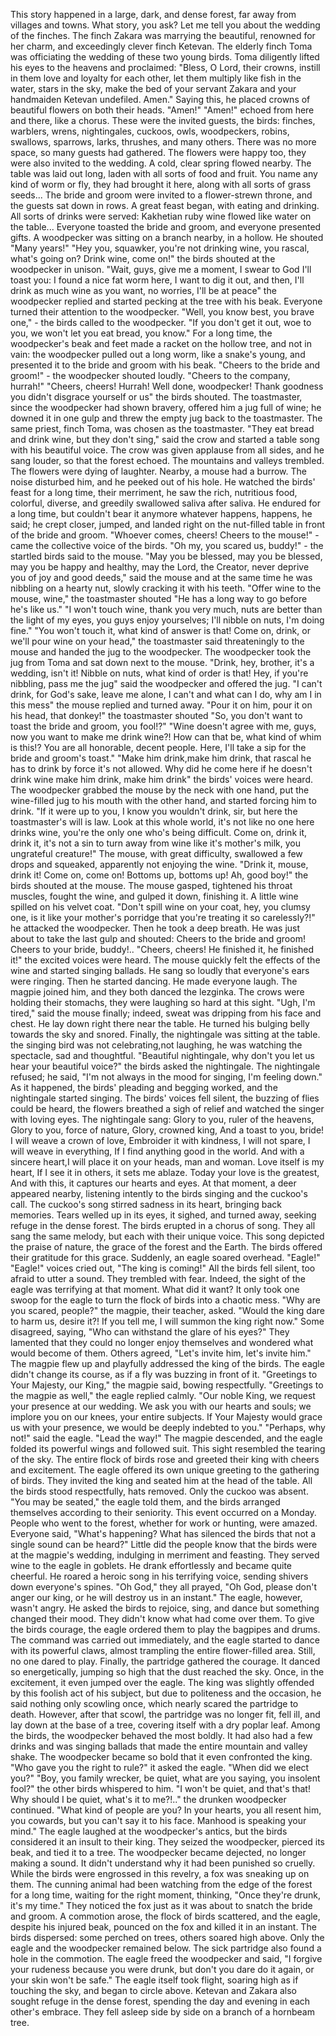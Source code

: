 This story happened in a large, dark, and dense forest, far away from villages and towns.
What story, you ask? 
Let me tell you about the wedding of the finches. 
The finch Zakara was marrying the beautiful, renowned for her charm, and exceedingly clever finch Ketevan. 
The elderly finch Toma was officiating the wedding of these two young birds.
Toma diligently lifted his eyes to the heavens and proclaimed: "Bless, O Lord, their crowns, instill in them love and loyalty for each other, let them multiply like fish in the water, stars in the sky, make the bed of your servant Zakara and your handmaiden Ketevan undefiled.
Amen." Saying this, he placed crowns of beautiful flowers on both their heads.
"Amen!" "Amen!" echoed from here and there, like a chorus. These were the invited guests, the birds: finches, warblers, wrens, nightingales, cuckoos, owls, woodpeckers, robins, swallows, sparrows, larks, thrushes, and many others. 
There was no more space, so many guests had gathered. 
The flowers were happy too, they were also invited to the wedding. 
A cold, clear spring flowed nearby. 
The table was laid out long, laden with all sorts of food and fruit. 
You name any kind of worm or fly, they had brought it here, along with all sorts of grass seeds...
The bride and groom were invited to a flower-strewn throne, and the guests sat down in rows. 
A great feast began, with eating and drinking. All sorts of drinks were served: Kakhetian ruby wine flowed like water on the table... 
Everyone toasted the bride and groom, and everyone presented gifts.
A woodpecker was sitting on a branch nearby, in a hollow. He shouted "Many years!"
"Hey you, squawker, you're not drinking wine, you rascal, what's going on? Drink wine, come on!" the birds shouted at the woodpecker in unison.
"Wait, guys, give me a moment, I swear to God I'll toast you: I found a nice fat worm here, I want to dig it out, and then, I'll drink as much wine as you want, no worries, I'll be at peace" the woodpecker replied
and started pecking at the tree with his beak. 
Everyone turned their attention to the woodpecker.
"Well, you know best, you brave one," - the birds called to the woodpecker.
"If you don't get it out, woe to you, we won't let you eat bread, you know."
For a long time, the woodpecker's beak and feet made a racket on the hollow tree, and not in vain: the woodpecker pulled out a long worm, like a snake's young, and presented it to the bride and groom with his beak.
"Cheers to the bride and groom!" - the woodpecker shouted loudly.
"Cheers to the company, hurrah!"
"Cheers, cheers! Hurrah! Well done, woodpecker!
Thank goodness you didn't disgrace yourself or us" the birds shouted. 
The toastmaster, since the woodpecker had shown bravery, offered him a jug full of wine; he downed it in one gulp and threw the empty jug back to the toastmaster. The same priest, finch Toma, was chosen as the toastmaster.
"They eat bread and drink wine, but they don't sing," said the crow and started a table song with his beautiful voice. 
The crow was given applause from all sides, and he sang louder, so that the forest echoed. The mountains and valleys trembled. 
The flowers were dying of laughter.
Nearby, a mouse had a burrow. 
The noise disturbed him, and he peeked out of his hole.
He watched the birds' feast for a long time, their merriment, he saw the rich, nutritious food, colorful, diverse, and greedily swallowed saliva after saliva. 
He endured for a long time, but couldn't bear it anymore
whatever happens, happens, he said; he crept closer, jumped, and landed right on the nut-filled table in front of the bride and groom.
"Whoever comes, cheers! Cheers to the mouse!" - came the collective voice of the birds.
"Oh my, you scared us, buddy!" - the startled birds said to the mouse.
"May you be blessed, may you be blessed, may you be happy and healthy, may the Lord, the Creator, never deprive you of joy and good deeds," said the mouse
and at the same time he was nibbling on a hearty nut, slowly cracking it with his teeth.
"Offer wine to the mouse, wine," the toastmaster shouted
"He has a long way to go before he's like us."
"I won't touch wine, thank you very much, nuts are better than the light of my eyes, you guys enjoy yourselves; I'll nibble on nuts, I'm doing fine."
"You won't touch it, what kind of answer is that! Come on, drink, or we'll pour wine on your head," the toastmaster said threateningly to the mouse and handed the jug to the woodpecker.
The woodpecker took the jug from Toma and sat down next to the mouse.
"Drink, hey, brother, it's a wedding, isn't it! Nibble on nuts, what kind of order is that! Hey, if you're nibbling, pass me the jug" 
said the woodpecker and offered the jug.
"I can't drink, for God's sake, leave me alone, I can't and what can I do, why am I in this mess"
the mouse replied and turned away.
"Pour it on him, pour it on his head, that donkey!" the toastmaster shouted
"So, you don't want to toast the bride and groom, you fool!?"
"Wine doesn't agree with me, guys, now you want to make me drink wine?! How can that be, what kind of whim is this!? You are all honorable, decent people. 
Here, I'll take a sip for the bride and groom's toast."
"Make him drink,make him drink, that rascal
he has to drink by force
it's not allowed. 
Why did he come here if he doesn't drink wine
make him drink, make him drink" the birds' voices were heard.
The woodpecker grabbed the mouse by the neck with one hand, put the wine-filled jug to his mouth with the other hand, and started forcing him to drink.
"If it were up to you, I know you wouldn't drink, sir, but here the toastmaster's will is law.
Look at this whole world, it's not like no one here drinks wine, you're the only one who's being difficult.
Come on, drink it, drink it, it's not a sin to turn away from wine like it's mother's milk, you ungrateful creature!"
The mouse, with great difficulty, swallowed a few drops and squeaked, apparently not enjoying the wine.
"Drink it, mouse, drink it! Come on, come on! Bottoms up, bottoms up! 
Ah, good boy!" the birds shouted at the mouse.
The mouse gasped, tightened his throat muscles, fought the wine, and gulped it down, finishing it. 
A little wine spilled on his velvet coat.
"Don't spill wine on your coat, hey, you clumsy one, is it like your mother's porridge that you're treating it so carelessly?!" he attacked the woodpecker.
Then he took a deep breath. 
He was just about to take the last gulp and shouted: Cheers to the bride and groom! 
Cheers to your bride, buddy!..
"Cheers, cheers! He finished it, he finished it!" the excited voices were heard.
The mouse quickly felt the effects of the wine and started singing ballads. 
He sang so loudly that everyone's ears were ringing. 
Then he started dancing. 
He made everyone laugh. 
The magpie joined him, and they both danced the lezginka.
The crows were holding their stomachs, they were laughing so hard at this sight.
"Ugh, I'm tired," said the mouse finally; indeed, sweat was dripping from his face and chest.
He lay down right there near the table. He turned his bulging belly towards the sky and snored.
Finally, the nightingale was sitting at the table.
the singing bird was not celebrating,not laughing, he was watching the spectacle, sad and thoughtful.
"Beautiful nightingale, why don't you let us hear your beautiful voice?" the birds asked the nightingale.
The nightingale refused; he said, "I'm not always in the mood for singing, I'm feeling down."
As it happened, the birds' pleading and begging worked, and the nightingale started singing. 
The birds' voices fell silent, the buzzing of flies could be heard, the flowers breathed a sigh of relief and watched the singer with loving eyes. 
The nightingale sang:
Glory to you, ruler of the heavens, Glory to you, force of nature, Glory, crowned king, And a toast to you, bride!
I will weave a crown of love, Embroider it with kindness,
I will not spare, I will weave in everything, If I find anything good in the world.
And with a sincere heart,I will place it on your heads, man and woman.
Love itself is my heart, If I see it in others, it sets me ablaze.
Today your love is the greatest, And with this, it captures our hearts and eyes.
At that moment, a deer appeared nearby, listening intently to the birds singing and the cuckoo's call. The cuckoo's song stirred sadness in its heart, 
bringing back memories. Tears welled up in its eyes, it sighed, and turned away, seeking refuge in the dense forest.
The birds erupted in a chorus of song. 
They all sang the same melody, but each with their unique voice. 
This song depicted the praise of nature, the grace of the forest and the Earth. 
The birds offered their gratitude for this grace. Suddenly, an eagle soared overhead. 
"Eagle!" "Eagle!" voices cried out, "The king is coming!"
All the birds fell silent, too afraid to utter a sound. They trembled with fear.
Indeed, the sight of the eagle was terrifying at that moment. What did it want? 
It only took one swoop for the eagle to turn the flock of birds into a chaotic mess.
"Why are you scared, people?" the magpie, their teacher, asked. "Would the king dare to harm us, desire it?! 
If you tell me, I will summon the king right now."
Some disagreed, saying, "Who can withstand the glare of his eyes?" They lamented that they could no longer enjoy themselves and wondered what would become of them. 
Others agreed, "Let's invite him, let's invite him."
The magpie flew up and playfully addressed the king of the birds. 
The eagle didn't change its course, as if a fly was buzzing in front of it.
"Greetings to Your Majesty, our King," the magpie said, bowing respectfully.
"Greetings to the magpie as well," the eagle replied calmly.
"Our noble King, we request your presence at our wedding. 
We ask you with our hearts and souls; we implore you on our knees, your entire subjects. 
If Your Majesty would grace us with your presence, we would be deeply indebted to you."
"Perhaps, why not!" said the eagle. "Lead the way!"
The magpie descended, and the eagle folded its powerful wings and followed suit. 
This sight resembled the tearing of the sky.
The entire flock of birds rose and greeted their king with cheers and excitement.
The eagle offered its own unique greeting to the gathering of birds.
They invited the king and seated him at the head of the table. 
All the birds stood respectfully, hats removed. 
Only the cuckoo was absent.
"You may be seated," the eagle told them, and the birds arranged themselves according to their seniority.
This event occurred on a Monday.
People who went to the forest, whether for work or hunting, were amazed. 
Everyone said, "What's happening? What has silenced the birds that not a single sound can be heard?"
Little did the people know that the birds were at the magpie's wedding, indulging in merriment and feasting.
They served wine to the eagle in goblets. He drank effortlessly and became quite cheerful.
He roared a heroic song in his terrifying voice, sending shivers down everyone's spines.
"Oh God," they all prayed, "Oh God, please don't anger our king, or he will destroy us in an instant."
The eagle, however, wasn't angry. He asked the birds to rejoice, sing, and dance
but something changed their mood. 
They didn't know what had come over them. 
To give the birds courage, the eagle ordered them to play the bagpipes and drums.
The command was carried out immediately, and the eagle started to dance with its powerful claws, almost trampling the entire flower-filled area.
Still, no one dared to play. Finally, the partridge gathered the courage. It danced so energetically, jumping so high that the dust reached the sky.
Once, in the excitement, it even jumped over the eagle. 
The king was slightly offended by this foolish act of his subject, but due to politeness and the occasion, he said nothing
only scowling once, which nearly scared the partridge to death. 
However, after that scowl, the partridge was no longer fit, fell ill, and lay down at the base of a tree, covering itself with a dry poplar leaf.
Among the birds, the woodpecker behaved the most boldly.
It had also had a few drinks and was singing ballads that made the entire mountain and valley shake.
The woodpecker became so bold that it even confronted the king.
"Who gave you the right to rule?" it asked the eagle. "When did we elect you?"
"Boy, you family wrecker, be quiet, what are you saying, you insolent fool?" the other birds whispered to him.
"I won't be quiet, and that's that! Why should I be quiet, what's it to me?!.." the drunken woodpecker continued. 
"What kind of people are you? In your hearts, you all resent him, you cowards, but you can't say it to his face. Manhood is speaking your mind."
The eagle laughed at the woodpecker's antics, but the birds considered it an insult to their king. They seized the woodpecker, pierced its beak, and tied it to a tree. 
The woodpecker became dejected, no longer making a sound. It didn't understand why it had been punished so cruelly.
While the birds were engrossed in this revelry, a fox was sneaking up on them. 
The cunning animal had been watching from the edge of the forest for a long time, waiting for the right moment, thinking, "Once they're drunk, it's my time."
They noticed the fox just as it was about to snatch the bride and groom. 
A commotion arose, the flock of birds scattered, and the eagle, despite his injured beak, pounced on the fox and killed it in an instant. 
The birds dispersed: some perched on trees, others soared high above. 
Only the eagle and the woodpecker remained below. The sick partridge also found a hole in the commotion. 
The eagle freed the woodpecker and said, "I forgive your rudeness because you were drunk, but don't you dare do it again, or your skin won't be safe."
The eagle itself took flight, soaring high as if touching the sky, and began to circle above. 
Ketevan and Zakara also sought refuge in the dense forest, spending the day and evening in each other's embrace. They fell asleep side by side on a branch of a hornbeam tree.